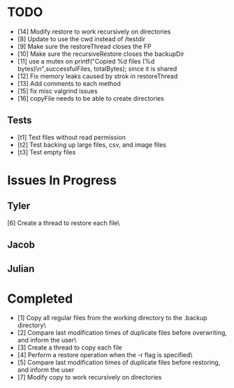 # TODO #


- [14] Modify restore to work recursively on directories
- [8] Update to use the cwd instead of /testdir
- [9] Make sure the restoreThread closes the FP
- [10] Make sure the recursiveRestore closes the backupDir
- [11] use a mutex on printf("Copied %d files (%d bytes)\n",successfulFiles, totalBytes); since it is shared
- [12] Fix memory leaks caused by strok in restoreThread
- [13] Add comments to each method
- [15] fix misc valgrind issues
- [16] copyFile needs to be able to create directories

## Tests ##
- [t1] Test files without read permission
- [t2] Test backing up large files, csv, and image files
- [t3] Test empty files

# Issues In Progress #

## Tyler ##
[6] Create a thread to restore each file\

## Jacob ##

## Julian ##



# Completed #
- [1] Copy all regular files from the working directory to the .backup directory\
- [2] Compare last modification times of duplicate files before overwriting, and inform the user\
- [3] Create a thread to copy each file
- [4] Perform a restore operation when the -r flag is specified\
- [5] Compare last modification times of duplicate files before restoring, and inform the user
- [7] Modify copy to work recursively on directories
